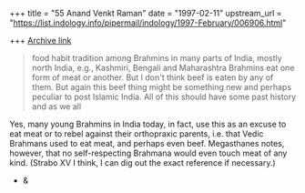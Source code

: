 +++
title = "55 Anand Venkt Raman"
date = "1997-02-11"
upstream_url = "https://list.indology.info/pipermail/indology/1997-February/006906.html"

+++
[Archive link](https://list.indology.info/pipermail/indology/1997-February/006906.html)

>food habit tradition among Brahmins in many parts of India, mostly north
>India, e.g., Kashmiri, Bengali and Maharashtra Brahmins eat one form of
>meat or another.  But I don't think beef is eaten by any of them.  But
>again this beef thing might be something new and perhaps peculiar to post
>Islamic India. All of this should have some past history and as we all

Yes, many young Brahmins in India today, in fact, use this as an
excuse to eat meat or to rebel against their orthopraxic parents,
i.e. that Vedic Brahmans used to eat meat, and perhaps even beef.
Megasthanes notes, however, that no self-respecting Brahmana would
even touch meat of any kind.  (Strabo XV I think, I can dig out the
exact reference if necessary.)

- &





